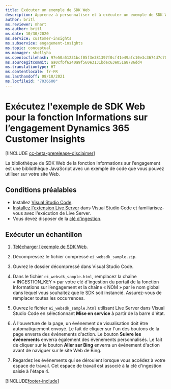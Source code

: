 ```yaml
---
title: Exécuter un exemple de SDK Web
description: Apprenez à personnaliser et à exécuter un exemple de SDK Web.
author: britl
ms.reviewer: mhart
ms.author: britl
ms.date: 10/30/2020
ms.service: customer-insights
ms.subservice: engagement-insights
ms.topic: conceptual
ms.manager: shellyha
ms.openlocfilehash: 97e50a51231bcf05f3e381397f0cf41e49afc10e3c3674d7c709c8f521979e12
ms.sourcegitcommit: aa0cfbf6240a9f560e3131bdec63e051a8786dd4
ms.translationtype: HT
ms.contentlocale: fr-FR
ms.lasthandoff: 08/10/2021
ms.locfileid: "7036600"
---
```

# <a name="run-the-web-sdk-sample-for-dynamics-365-customer-insights-engagement-insights-capability"></a>Exécutez l'exemple de SDK Web pour la fonction Informations sur l’engagement Dynamics 365 Customer Insights

[!INCLUDE [cc-beta-prerelease-disclaimer](includes/cc-beta-prerelease-disclaimer.md)]

La bibliothèque de SDK Web de la fonction Informations sur l’engagement est une bibliothèque JavaScript avec un exemple de code que vous pouvez utiliser sur votre site Web.

## <a name="prerequisites"></a>Conditions préalables

- Installez [Visual Studio Code](https://code.visualstudio.com/).
- [Installez l'extension Live Server](https://marketplace.visualstudio.com/items?itemName=ritwickdey.LiveServer) dans Visual Studio Code et familiarisez-vous avec l'exécution de Live Server.
- Vous devez disposer de la [clé d'ingestion](instrument-website.md).

## <a name="run-sample"></a>Exécuter un échantillon

1. [Télécharger l’exemple de SDK Web](https://download.pi.dynamics.com/sdk/EngagementInsightsSamples/ei_websdk_sample.zip).

1. Décompressez le fichier compressé `ei_websdk_sample.zip`.

1. Ouvrez le dossier décompressé dans Visual Studio Code.

1. Dans le fichier `ei_websdk_sample.html`, remplacez la chaîne « INGESTION_KEY » par votre clé d'ingestion du portail de la fonction Informations sur l’engagement et la chaîne « NOM » par le nom global dans lequel vous souhaitez que le SDK soit instancié. Assurez-vous de remplacer toutes les occurrences.

1. Ouvrez le fichier `ei_websdk_sample.html` utilisant Live Server dans Visual Studio Code en sélectionnant **Mise en service** à partir de la barre d'état.

1. À l'ouverture de la page, un événement de visualisation doit être automatiquement envoyé. Le fait de cliquer sur l'un des boutons de la page enverra des événements d'action. Le bouton **Suivre les événements** enverra également des événements personnalisés. Le fait de cliquer sur le bouton **Aller sur Bing** enverra un événement d'action avant de naviguer sur le site Web de Bing.

1. Regardez les événements qui se déroulent lorsque vous accédez à votre espace de travail. Cet espace de travail est associé à la clé d'ingestion saisie à l'étape 4.


[!INCLUDE[footer-include](../includes/footer-banner.md)]